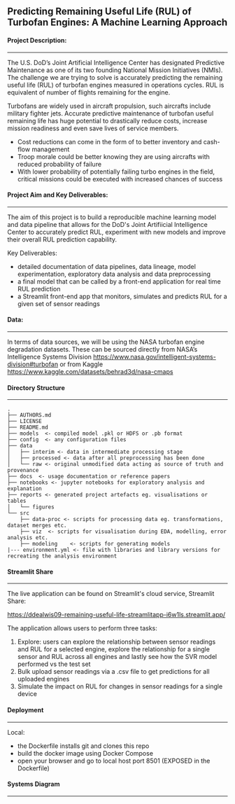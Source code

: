 ## **Predicting Remaining Useful Life (RUL) of Turbofan Engines: A Machine Learning Approach**

#### Project Description:
---------------------
The U.S. DoD’s Joint Artificial Intelligence Center has designated Predictive Maintenance as one of its two founding National Mission Initiatives (NMIs). The challenge we are trying to solve is accurately predicting the remaining useful life (RUL) of turbofan engines measured in operations cycles. RUL is equivalent of number of flights remaining for the engine.

Turbofans are widely used in aircraft propulsion, such aircrafts include military fighter jets. Accurate predictive maintenance of turbofan useful remaining life has huge potential to drastically reduce costs, increase mission readiness and even save lives of service members. 

- Cost reductions can come in the form of to better inventory and cash-flow management 
- Troop morale could be better knowing they are using aircrafts with reduced probability of failure
- With lower probability of potentially failing turbo engines in the field, critical missions could be executed with increased chances of success

#### Project Aim and Key Deliverables:
---------------------

The aim of this project is to build a reproducible machine learning model and data pipeline that allows for the DoD's Joint Artifiicial Intelligence Center to accurately predict RUL, experiment with new models and improve their overall RUL prediction capability. 

Key Deliverables:

- detailed documentation of data pipelines, data lineage, model experimentation, exploratory data analysis and data preprocessing 
- a final model that can be called by a front-end application for real time RUL prediction
- a Streamlit front-end app that monitors, simulates and predicts RUL for a given set of sensor readings


#### Data:
---------------------
In terms of data sources, we will be using the NASA turbofan engine degradation datasets. These can be sourced directly from NASA’s Intelligence Systems Division https://www.nasa.gov/intelligent-systems-division#turbofan or from Kaggle https://www.kaggle.com/datasets/behrad3d/nasa-cmaps


#### Directory Structure
---------------------

    .
    ├── AUTHORS.md
    ├── LICENSE
    ├── README.md
    ├── models  <- compiled model .pkl or HDFS or .pb format
    ├── config  <- any configuration files
    ├── data
    │   ├── interim <- data in intermediate processing stage
    │   ├── processed <- data after all preprocessing has been done
    │   └── raw <- original unmodified data acting as source of truth and provenance
    ├── docs  <- usage documentation or reference papers
    ├── notebooks <- jupyter notebooks for exploratory analysis and explanation 
    ├── reports <- generated project artefacts eg. visualisations or tables
    │   └── figures
    └── src
        ├── data-proc <- scripts for processing data eg. transformations, dataset merges etc. 
        ├── viz  <- scripts for visualisation during EDA, modelling, error analysis etc. 
        ├── modeling    <- scripts for generating models
    |--- environment.yml <- file with libraries and library versions for recreating the analysis environment
   
#### Streamlit Share
---------------------

The live application can be found on Streamlit's cloud service, Streamlit Share:

https://ddealwis09-remaining-useful-life-streamlitapp-i6w1ls.streamlit.app/

The application allows users to perform three tasks:
1. Explore: users can explore the relationship between sensor readings and RUL for a selected engine, explore the relationship for a single sensor and RUL across all engines and lastly see how the SVR model performed vs the test set
2. Bulk upload sensor readings via a .csv file to get predictions for all uploaded engines
3. Simulate the impact on RUL for changes in sensor readings for a single device 

#### Deployment
---------------------
Local: 
- the Dockerfile installs git and clones this repo
- build the docker image using Docker Compose
- open your browser and go to local host port 8501 (EXPOSED in the Dockerfile)

#### Systems Diagram
---------------------



